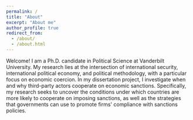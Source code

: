 ```yaml
---
permalink: /
title: "About"
excerpt: "About me"
author_profile: true
redirect_from: 
  - /about/
  - /about.html
---
```


Welcome! I am a Ph.D. candidate in Political Science at Vanderbilt University. My research lies at the intersection of international security, international political economy, and political methodology, with a particular focus on economic coercion. In my dissertation project, I investigate when and why third-party actors cooperate on economic sanctions. Specifically, my research seeks to uncover the conditions under which countries are more likely to cooperate on imposing sanctions, as well as the strategies that governments can use to promote firms' compliance with sanctions policies.

